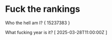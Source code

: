 # Fuck the rankings

Who the hell am I?
{ 15237383 }

What fucking year is it?
[ 2025-03-28T11:00:00Z ]

